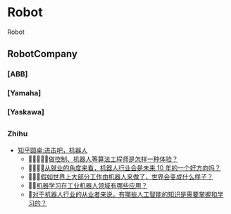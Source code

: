 # Robot
 Robot
## RobotCompany

### [ABB]
### [Yamaha]
### [Yaskawa]

##
### Zhihu
-  [知乎圆桌:进击吧，机器人](https://www.zhihu.com/roundtable/robot2019)
   -  🌟🌟🌟🌟🌟[做控制、机器人等算法工程师是怎样一种体验？](https://www.zhihu.com/question/46824735)
   -  🌟🌟🌟🌟[从就业的角度来看，机器人行业会是未来 10 年的一个好方向吗？](https://www.zhihu.com/question/343408897)
   -  🌟🌟🌟[假如世界上大部分工作由机器人来做了，世界会变成什么样子？](https://www.zhihu.com/question/283560732)
   -  🌟🌟[机器学习在工业机器人领域有哪些应用？](https://www.zhihu.com/question/27250316)
   -  🌟[对于机器人行业的从业者来说，有哪些人工智能的知识是需要掌握和学习的？](https://www.zhihu.com/question/343405829)